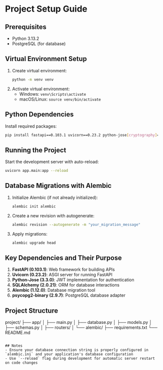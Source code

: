 # Project Setup Guide

## Prerequisites
- Python 3.13.2
- PostgreSQL (for database)

## Virtual Environment Setup
1. Create virtual environment:
   ```bash
   python -m venv venv
   ```
2. Activate virtual environment:
   - Windows: `venv\Scripts\activate`
   - macOS/Linux: `source venv/bin/activate`

## Python Dependencies
Install required packages:
```bash
pip install fastapi==0.103.1 uvicorn==0.23.2 python-jose[cryptography]==3.3.0 sqlalchemy==2.0.21 alembic==1.12.0 psycopg2-binary==2.9.7
```

## Running the Project
Start the development server with auto-reload:
```bash
uvicorn app.main:app --reload
```

## Database Migrations with Alembic
1. Initialize Alembic (if not already initialized):
   ```bash
   alembic init alembic
   ```
2. Create a new revision with autogenerate:
   ```bash
   alembic revision --autogenerate -m "your_migration_message"
   ```
3. Apply migrations:
   ```bash
   alembic upgrade head
   ```

## Key Dependencies and Their Purpose
1. **FastAPI (0.103.1)**: Web framework for building APIs
2. **Uvicorn (0.23.2)**: ASGI server for running FastAPI
3. **Python-Jose (3.3.0)**: JWT implementation for authentication
4. **SQLAlchemy (2.0.21)**: ORM for database interactions
5. **Alembic (1.12.0)**: Database migration tool
6. **psycopg2-binary (2.9.7)**: PostgreSQL database adapter

## Project Structure
project/
├── app/
│ ├── main.py
│ ├── database.py
│ ├── models.py
│ ├── schemas.py
│ ├── routers/
│ └── alembic/
├── requirements.txt
└── README.md
```

## Notes
- Ensure your database connection string is properly configured in `alembic.ini` and your application's database configuration
- Use `--reload` flag during development for automatic server restart on code changes